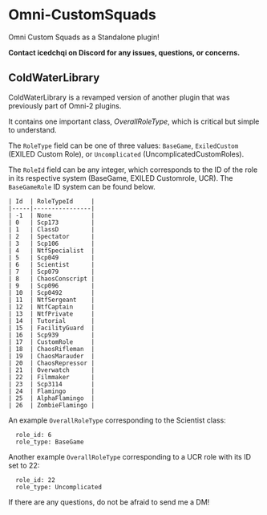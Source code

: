 # Omni-CustomSquads
 Omni Custom Squads as a Standalone plugin!


**Contact icedchqi on Discord for any issues, questions, or concerns.**

## ColdWaterLibrary
ColdWaterLibrary is a revamped version of another plugin that was previously part of Omni-2 plugins.

It contains one important class, *OverallRoleType*, which is critical but simple to understand.

The `RoleType` field can be one of three values: `BaseGame`, `ExiledCustom` (EXILED Custom Role), or `Uncomplicated` (UncomplicatedCustomRoles).

The `RoleId` field can be any integer, which corresponds to the ID of the role in its respective system (BaseGame, EXILED Customrole, UCR). The `BaseGameRole` ID system can be found below.
```
| Id  | RoleTypeId     |
|-----|----------------|
| -1  | None           |
| 0   | Scp173         |
| 1   | ClassD         |
| 2   | Spectator      |
| 3   | Scp106         |
| 4   | NtfSpecialist  |
| 5   | Scp049         |
| 6   | Scientist      |
| 7   | Scp079         |
| 8   | ChaosConscript |
| 9   | Scp096         |
| 10  | Scp0492        |
| 11  | NtfSergeant    |
| 12  | NtfCaptain     |
| 13  | NtfPrivate     |
| 14  | Tutorial       |
| 15  | FacilityGuard  |
| 16  | Scp939         |
| 17  | CustomRole     |
| 18  | ChaosRifleman  |
| 19  | ChaosMarauder  |
| 20  | ChaosRepressor |
| 21  | Overwatch      |
| 22  | Filmmaker      |
| 23  | Scp3114        |
| 24  | Flamingo       |
| 25  | AlphaFlamingo  |
| 26  | ZombieFlamingo |
```
An example `OverallRoleType` corresponding to the Scientist class:
```
  role_id: 6
  role_type: BaseGame
```
Another example `OverallRoleType` corresponding to a UCR role with its ID set to 22:
```
  role_id: 22
  role_type: Uncomplicated
```
If there are any questions, do not be afraid to send me a DM!
